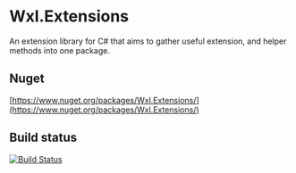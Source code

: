 # Wxl.Extensions

An extension library for C# that aims to gather useful extension, and helper methods into one package.

## Nuget

[https://www.nuget.org/packages/Wxl.Extensions/](https://www.nuget.org/packages/Wxl.Extensions/)

## Build status

[![Build Status](https://dev.azure.com/jonarewisting/wxl/_apis/build/status/jonaw.wxl?branchName=master)](https://dev.azure.com/jonarewisting/wxl/_build/latest?definitionId=1&branchName=master)

